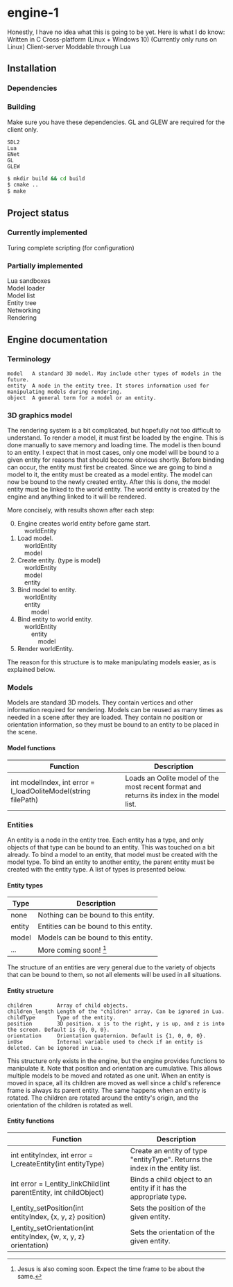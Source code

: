 # engine-1

Honestly, I have no idea what this is going to be yet.
Here is what I do know:
    Written in C
    Cross-platform (Linux + Windows 10) (Currently only runs on Linux)
    Client-server
    Moddable through Lua

## Installation

### Dependencies

### Building

Make sure you have these dependencies. GL and GLEW are required for the client only.

    SDL2
    Lua
    ENet
    GL
    GLEW

```bash
$ mkdir build && cd build
$ cmake ..
$ make
```

## Project status

### Currently implemented

Turing complete scripting (for configuration)

### Partially implemented

Lua sandboxes  
Model loader  
Model list  
Entity tree  
Networking  
Rendering  

## Engine documentation

### Terminology

    model   A standard 3D model. May include other types of models in the future.
    entity  A node in the entity tree. It stores information used for manipulating models during rendering.
    object  A general term for a model or an entity.

### 3D graphics model

The rendering system is a bit complicated, but hopefully not too difficult to understand.
To render a model, it must first be loaded by the engine. This is done manually to save memory and loading time. The model is then bound to an entity. I expect that in most cases, only one model will be bound to a given entity for reasons that should become obvious shortly. Before binding can occur, the entity must first be created. Since we are going to bind a model to it, the entity must be created as a model entity. The model can now be bound to the newly created entity. After this is done, the model entity must be linked to the world entity. The world entity is created by the engine and anything linked to it will be rendered.

More concisely, with results shown after each step:

0.  Engine creates world entity before game start.  
    &nbsp;&nbsp;&nbsp;&nbsp;worldEntity  
1. Load model.  
    &nbsp;&nbsp;&nbsp;&nbsp;worldEntity  
    &nbsp;&nbsp;&nbsp;&nbsp;model  
2. Create entity. (type is model)  
    &nbsp;&nbsp;&nbsp;&nbsp;worldEntity  
    &nbsp;&nbsp;&nbsp;&nbsp;model  
    &nbsp;&nbsp;&nbsp;&nbsp;entity  
3. Bind model to entity.  
    &nbsp;&nbsp;&nbsp;&nbsp;worldEntity  
    &nbsp;&nbsp;&nbsp;&nbsp;entity  
    &nbsp;&nbsp;&nbsp;&nbsp;&nbsp;&nbsp;&nbsp;&nbsp;model  
4. Bind entity to world entity.  
    &nbsp;&nbsp;&nbsp;&nbsp;worldEntity  
    &nbsp;&nbsp;&nbsp;&nbsp;&nbsp;&nbsp;&nbsp;&nbsp;entity  
    &nbsp;&nbsp;&nbsp;&nbsp;&nbsp;&nbsp;&nbsp;&nbsp;&nbsp;&nbsp;&nbsp;&nbsp;model  
5. Render worldEntity.  

The reason for this structure is to make manipulating models easier, as is explained below.

### Models

Models are standard 3D models. They contain vertices and other information required for rendering. Models can be reused as many times as needed in a scene after they are loaded. They contain no position or orientation information, so they must be bound to an entity to be placed in the scene.

#### Model functions

| Function | Description |
|-|-|
| int modelIndex, int error = l_loadOoliteModel(string filePath) | Loads an Oolite model of the most recent format and returns its index in the model list. |

### Entities

An entity is a node in the entity tree. Each entity has a type, and only objects of that type can be bound to an entity. This was touched on a bit already. To bind a model to an entity, that model must be created with the model type. To bind an entity to another entity, the parent entity must be created with the entity type. A list of types is presented below.

#### Entity types

| Type | Description |
|-|-|
| none | Nothing can be bound to this entity. |
| entity | Entities can be bound to this entity. |
| model | Models can be bound to this entity. |
| ... | More coming soon! [^1] |

The structure of an entities are very general due to the variety of objects that can be bound to them, so not all elements will be used in all situations.

#### Entity structure

    children        Array of child objects.
    children_length Length of the "children" array. Can be ignored in Lua.
    childType       Type of the entity.
    position        3D position. x is to the right, y is up, and z is into the screen. Default is {0, 0, 0}.
    orientation     Orientation quaternion. Default is {1, 0, 0, 0}.
    inUse           Internal variable used to check if an entity is deleted. Can be ignored in Lua.

This structure only exists in the engine, but the engine provides functions to manipulate it.
Note that position and orientation are cumulative. This allows multiple models to be moved and rotated as one unit. When an entity is moved in space, all its children are moved as well since a child's reference frame is always its parent entity. The same happens when an entity is rotated. The children are rotated around the entity's origin, and the orientation of the children is rotated as well.

#### Entity functions

| Function | Description |
|-|-|
| int entityIndex, int error = l_createEntity(int entityType) | Create an entity of type "entityType". Returns the index in the entity list.|
| int error = l_entity_linkChild(int parentEntity, int childObject) | Binds a child object to an entity if it has the appropriate type. |
| l_entity_setPosition(int entityIndex, {x, y, z} position) | Sets the position of the given entity. |
| l_entity_setOrientation(int entityIndex, {w, x, y, z} orientation) | Sets the orientation of the given entity. |

[^1]: Jesus is also coming soon. Expect the time frame to be about the same.
